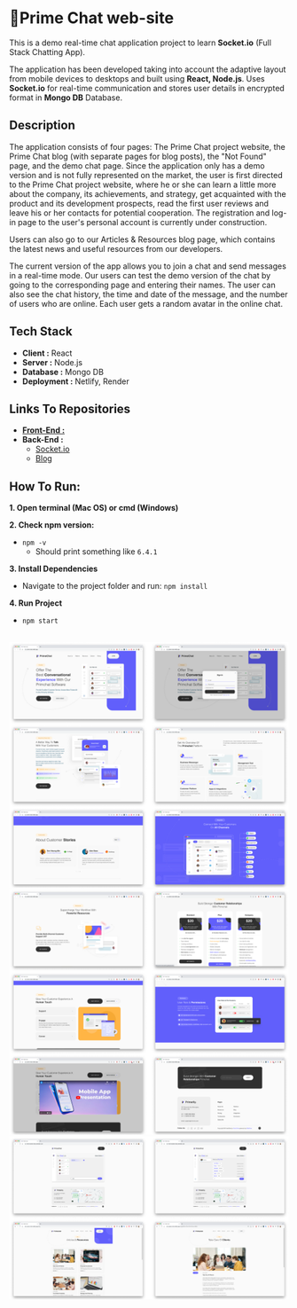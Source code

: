 <h1> 📎Prime Chat web-site</h1>

<p>This is a demo real-time chat application project to learn <b>Socket.io</b> (Full Stack Chatting App).</p>
<p>The application has been developed taking into account the adaptive layout from mobile devices to desktops and built using <b>React, Node.js</b>. Uses <b>Socket.io</b> for real-time communication and stores user details in encrypted format in <b>Mongo DB</b> Database.</p>
      

## Description

<p>The application consists of four pages: The Prime Chat project website, the Prime Chat blog (with separate pages for blog posts), the "Not Found" page, and the demo chat page. Since the application only has a demo version and is not fully represented on the market, the user is first directed to the Prime Chat project website, where he or she can learn a little more about the company, its achievements, and strategy, get acquainted with the product and its development prospects, read the first user reviews and leave his or her contacts for potential cooperation. The registration and log-in page to the user's personal account is currently under construction.</p> 
<p>Users can also go to our Articles & Resources blog page, which contains the latest news and useful resources from our developers.</p>
<p>The current version of the app allows you to join a chat and send messages in a real-time mode. Our users can test the demo version of the chat by going to the corresponding page and entering their names. The user can also see the chat history, the time and date of the message, and the number of users who are online.  Each user gets a random avatar in the online chat.</p>

## Tech Stack
* <b>Client :</b> React
* <b>Server :</b> Node.js
* <b>Database :</b> Mongo DB
* <b>Deployment :</b> Netlify, Render

## Links To Repositories 
* <b>[Front-End :](https://github.com/Ostrynska/prime-chat)</b> 
* <b>Back-End :</b>
  - [Socket.io](https://github.com/Ostrynska/back-socket)
  - [Blog](https://github.com/Ostrynska/back-blog)
  
## How To Run:
**1. Open terminal (Mac OS) or cmd (Windows)**  

**2. Check npm version:**
* `npm -v`
  - Should print something like `6.4.1`

**3. Install Dependencies**
* Navigate to the project folder and run: `npm install`

**4. Run Project**
* `npm start`
 <br>
 <img src="./public/1.png">
 <img src="./public/2.png">
 <img src="./public/3.png">
